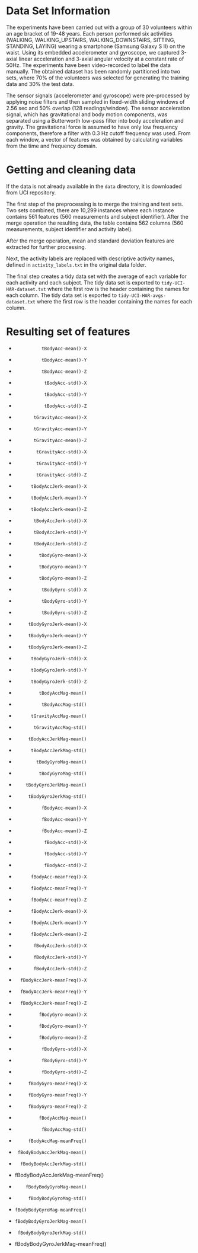 # Data Set Information

The experiments have been carried out with a group of 30 volunteers within an age 
bracket of 19-48 years. Each person performed six activities (WALKING, WALKING_UPSTAIRS, 
WALKING_DOWNSTAIRS, SITTING, STANDING, LAYING) wearing a smartphone (Samsung Galaxy S II) 
on the waist. Using its embedded accelerometer and gyroscope, we captured 3-axial 
linear acceleration and 3-axial angular velocity at a constant rate of 50Hz. The 
experiments have been video-recorded to label the data manually. The obtained dataset 
has been randomly partitioned into two sets, where 70% of the volunteers was selected 
for generating the training data and 30% the test data.

The sensor signals (accelerometer and gyroscope) were pre-processed by applying noise 
filters and then sampled in fixed-width sliding windows of 2.56 sec and 50% overlap 
(128 readings/window). The sensor acceleration signal, which has gravitational and 
body motion components, was separated using a Butterworth low-pass filter into body 
acceleration and gravity. The gravitational force is assumed to have only low frequency 
components, therefore a filter with 0.3 Hz cutoff frequency was used. From each window, 
a vector of features was obtained by calculating variables from the time and frequency 
domain.

# Getting and cleaning data

If the data is not already available in the `data` directory, it is downloaded
from UCI repository.

The first step of the preprocessing is to merge the training and test
sets. Two sets combined, there are 10,299 instances where each
instance contains 561 features (560 measurements and subject identifier). After
the merge operation the resulting data, the table contains 562 columns (560
measurements, subject identifier and activity label).

After the merge operation, mean and standard deviation features are extracted
for further processing. 

Next, the activity labels are replaced with descriptive activity names, defined
in `activity_labels.txt` in the original data folder.

The final step creates a tidy data set with the average of each variable for
each activity and each subject. 
The tidy data set is exported to `tidy-UCI-HAR-dataset.txt` where the first row
is the header containing the names for each column.
The tidy data set is exported to `tidy-UCI-HAR-avgs-dataset.txt` where the first
row is the header containing the names for each column.

# Resulting set of features 
*               tBodyAcc-mean()-X
*               tBodyAcc-mean()-Y
*               tBodyAcc-mean()-Z
*                tBodyAcc-std()-X
*                tBodyAcc-std()-Y
*                tBodyAcc-std()-Z
*            tGravityAcc-mean()-X
*            tGravityAcc-mean()-Y
*            tGravityAcc-mean()-Z
*             tGravityAcc-std()-X
*             tGravityAcc-std()-Y
*             tGravityAcc-std()-Z
*           tBodyAccJerk-mean()-X
*           tBodyAccJerk-mean()-Y
*           tBodyAccJerk-mean()-Z
*            tBodyAccJerk-std()-X
*            tBodyAccJerk-std()-Y
*            tBodyAccJerk-std()-Z
*              tBodyGyro-mean()-X
*              tBodyGyro-mean()-Y
*              tBodyGyro-mean()-Z
*               tBodyGyro-std()-X
*               tBodyGyro-std()-Y
*               tBodyGyro-std()-Z
*          tBodyGyroJerk-mean()-X
*          tBodyGyroJerk-mean()-Y
*          tBodyGyroJerk-mean()-Z
*           tBodyGyroJerk-std()-X
*           tBodyGyroJerk-std()-Y
*           tBodyGyroJerk-std()-Z
*              tBodyAccMag-mean()
*               tBodyAccMag-std()
*           tGravityAccMag-mean()
*            tGravityAccMag-std()
*          tBodyAccJerkMag-mean()
*           tBodyAccJerkMag-std()
*             tBodyGyroMag-mean()
*              tBodyGyroMag-std()
*         tBodyGyroJerkMag-mean()
*          tBodyGyroJerkMag-std()
*               fBodyAcc-mean()-X
*               fBodyAcc-mean()-Y
*               fBodyAcc-mean()-Z
*                fBodyAcc-std()-X
*                fBodyAcc-std()-Y
*                fBodyAcc-std()-Z
*           fBodyAcc-meanFreq()-X
*           fBodyAcc-meanFreq()-Y
*           fBodyAcc-meanFreq()-Z
*           fBodyAccJerk-mean()-X
*           fBodyAccJerk-mean()-Y
*           fBodyAccJerk-mean()-Z
*            fBodyAccJerk-std()-X
*            fBodyAccJerk-std()-Y
*            fBodyAccJerk-std()-Z
*       fBodyAccJerk-meanFreq()-X
*       fBodyAccJerk-meanFreq()-Y
*       fBodyAccJerk-meanFreq()-Z
*              fBodyGyro-mean()-X
*              fBodyGyro-mean()-Y
*              fBodyGyro-mean()-Z
*               fBodyGyro-std()-X
*               fBodyGyro-std()-Y
*               fBodyGyro-std()-Z
*          fBodyGyro-meanFreq()-X
*          fBodyGyro-meanFreq()-Y
*          fBodyGyro-meanFreq()-Z
*              fBodyAccMag-mean()
*               fBodyAccMag-std()
*          fBodyAccMag-meanFreq()
*      fBodyBodyAccJerkMag-mean()
*       fBodyBodyAccJerkMag-std()
*  fBodyBodyAccJerkMag-meanFreq()
*         fBodyBodyGyroMag-mean()
*          fBodyBodyGyroMag-std()
*     fBodyBodyGyroMag-meanFreq()
*     fBodyBodyGyroJerkMag-mean()
*      fBodyBodyGyroJerkMag-std()
* fBodyBodyGyroJerkMag-meanFreq()
